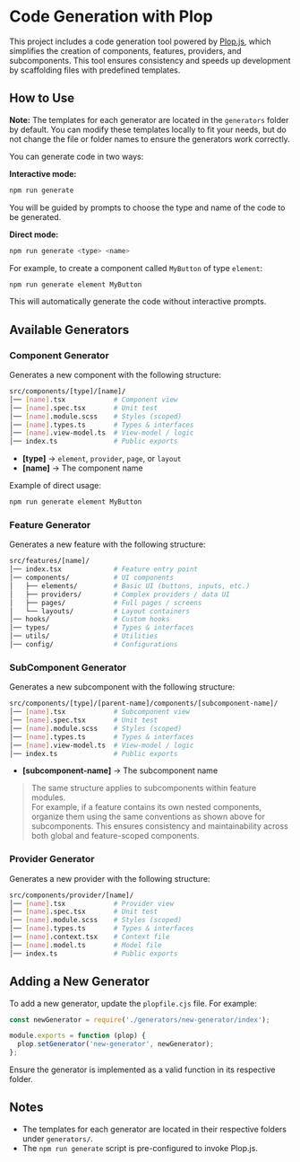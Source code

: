 # Code Generation with Plop

This project includes a code generation tool powered by [Plop.js](https://plopjs.com/), which simplifies the creation of components, features, providers, and subcomponents. This tool ensures consistency and speeds up development by scaffolding files with predefined templates.

## How to Use
**Note:** The templates for each generator are located in the `generators` folder by default. You can modify these templates locally to fit your needs, but do not change the file or folder names to ensure the generators work correctly.

You can generate code in two ways:

**Interactive mode:**
```bash
npm run generate
```
You will be guided by prompts to choose the type and name of the code to be generated.

**Direct mode:**
```bash
npm run generate <type> <name>
```
For example, to create a component called `MyButton` of type `element`:
```bash
npm run generate element MyButton
```
This will automatically generate the code without interactive prompts.

## Available Generators

### Component Generator

Generates a new component with the following structure:

```bash
src/components/[type]/[name]/
│── [name].tsx            # Component view
│── [name].spec.tsx       # Unit test
│── [name].module.scss    # Styles (scoped)
│── [name].types.ts       # Types & interfaces
│── [name].view-model.ts  # View-model / logic
│── index.ts              # Public exports
```

* **[type]** → `element`, `provider`, `page`, or `layout`
* **[name]** → The component name

Example of direct usage:
```bash
npm run generate element MyButton
```

### Feature Generator

Generates a new feature with the following structure:

```bash
src/features/[name]/
│── index.tsx             # Feature entry point
│── components/           # UI components
│   ├── elements/         # Basic UI (buttons, inputs, etc.)
│   ├── providers/        # Complex providers / data UI
│   ├── pages/            # Full pages / screens
│   └── layouts/          # Layout containers
│── hooks/                # Custom hooks
│── types/                # Types & interfaces
│── utils/                # Utilities
│── config/               # Configurations
```

### SubComponent Generator

Generates a new subcomponent with the following structure:

```bash
src/components/[type]/[parent-name]/components/[subcomponent-name]/
│── [name].tsx            # Subcomponent view
│── [name].spec.tsx       # Unit test
│── [name].module.scss    # Styles (scoped)
│── [name].types.ts       # Types & interfaces
│── [name].view-model.ts  # View-model / logic
│── index.ts              # Public exports
```

* **[subcomponent-name]** → The subcomponent name
> The same structure applies to subcomponents within feature modules.  
> For example, if a feature contains its own nested components, organize them using the same conventions as shown above for subcomponents. This ensures consistency and maintainability across both global and feature-scoped components.

### Provider Generator

Generates a new provider with the following structure:

```bash
src/components/provider/[name]/
│── [name].tsx            # Provider view
│── [name].spec.tsx       # Unit test
│── [name].module.scss    # Styles (scoped)
│── [name].types.ts       # Types & interfaces
│── [name].context.tsx    # Context file
│── [name].model.ts       # Model file
│── index.ts              # Public exports
```

## Adding a New Generator

To add a new generator, update the `plopfile.cjs` file. For example:

```javascript
const newGenerator = require('./generators/new-generator/index');

module.exports = function (plop) {
  plop.setGenerator('new-generator', newGenerator);
};
```

Ensure the generator is implemented as a valid function in its respective folder.

## Notes

- The templates for each generator are located in their respective folders under `generators/`.
- The `npm run generate` script is pre-configured to invoke Plop.js.


